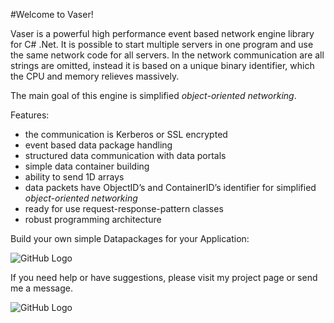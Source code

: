 #Welcome to Vaser!

Vaser is a powerful high performance event based network engine library for C# .Net. 
It is possible to start multiple servers in one program and use the same network code for all servers. 
In the network communication are all strings are omitted, instead it is based on a unique binary identifier, which the CPU and memory relieves massively.

The main goal of this engine is simplified _object-oriented networking_.

Features:
+ the communication is Kerberos or SSL encrypted
+ event based data package handling
+ structured data communication with data portals
+ simple data container building
+ ability to send 1D arrays
+ data packets have ObjectID’s and ContainerID’s identifier for simplified _object-oriented networking_
+ ready for use request-response-pattern classes
+ robust programming architecture

Build your own simple Datapackages for your Application:

![GitHub Logo](http://clusterware.de/images/MyDataPacket.png)


If you need help or have suggestions, please visit my project page or send me a message.

![GitHub Logo](http://clusterware.de/images/cluster-logo-s.png)
